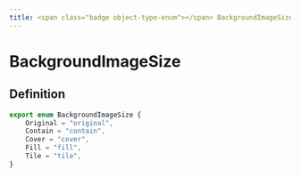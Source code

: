 ```yaml
---
title: <span class="badge object-type-enum"></span> BackgroundImageSize
---
```

# <span class="badge object-type-enum"></span> BackgroundImageSize

## Definition

```typescript
export enum BackgroundImageSize {
	Original = "original",
	Contain = "contain",
	Cover = "cover",
	Fill = "fill",
	Tile = "tile",
}

```
